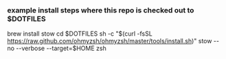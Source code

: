 ### example install steps where this repo is checked out to $DOTFILES
brew install stow
cd $DOTFILES
sh -c "$(curl -fsSL https://raw.github.com/ohmyzsh/ohmyzsh/master/tools/install.sh)"
stow --no --verbose --target=$HOME zsh

